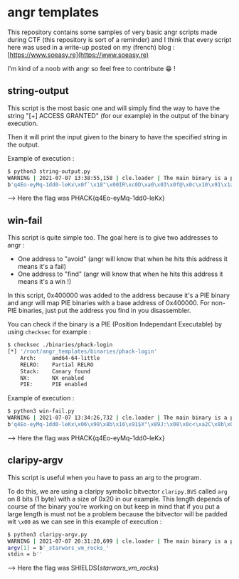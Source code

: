 # angr templates

This repository contains some samples of very basic angr scripts made during CTF (this repository is sort of a reminder) and I think that every script here was used in a write-up posted on my (french) blog : [https://www.soeasy.re](https://www.soeasy.re)

I'm kind of a noob with angr so feel free to contribute :grin: !

## string-output

This script is the most basic one and will simply find the way to have the string "[+] ACCESS GRANTED" (for our example) in the output of the binary execution.

Then it will print the input given to the binary to have the specified string in the output.

Example of execution :
```bash
$ python3 string-output.py
WARNING | 2021-07-07 13:38:55,158 | cle.loader | The main binary is a position-independent executable. It is being loaded with a base address of 0x400000.
b'q4Eo-eyMq-1dd0-leKx\x0f`\x18"\x00IR\xc0D\xa0\x03\x0f@\x0c\x10\x91\x1a%$\x10\x86\x10h\x00\x08(\x88\x04\xa0\x08\xbc\x80$"\xc2\x90@B\x18$&'
```
--> Here the flag was PHACK{q4Eo-eyMq-1dd0-leKx}

## win-fail

This script is quite simple too. The goal here is to give two addresses to angr : 
- One address to "avoid" (angr will know that when he hits this address it means it's a fail)
- One address to "find" (angr will know that when he hits this address it means it's a win !)

In this script, 0x400000 was added to the address because it's a PIE binary and angr will map PIE binaries with a base address of 0x400000. For non-PIE binaries, just put the address you find in you disassembler.

You can check if the binary is a PIE (Position Independant Executable) by using `checksec` for example :

```bash
$ checksec ./binaries/phack-login
[*] '/root/angr_templates/binaries/phack-login'
    Arch:     amd64-64-little
    RELRO:    Partial RELRO
    Stack:    Canary found
    NX:       NX enabled
    PIE:      PIE enabled
```

Example of execution : 
```bash
$ python3 win-fail.py 
WARNING | 2021-07-07 13:34:26,732 | cle.loader | The main binary is a position-independent executable. It is being loaded with a base address of 0x400000.
b'q4Eo-eyMq-1dd0-leKx\x06\x98\x8b\x16\x91$X"\x89J:\x08\x0c<\xa2C\x8b\x0f\xa0\x01\x10\x99\xa56\xcaa`H0(\x80F\x19\x0c\x08#\x05\x9a\x0c\x94`'
```
--> Here the flag was PHACK{q4Eo-eyMq-1dd0-leKx}

## claripy-argv

This script is useful when you have to pass an arg to the program.

To do this, we are using a claripy symbolic bitvector `claripy.BVS` called `arg` on 8 bits (1 byte) with a size of 0x20 in our example.
This length depends of course of the binary you're working on but keep in mind that if you put a large length is must not be a problem because the bitvector will be padded wit `\x00` as we can see in this example of execution :

```bash
$ python3 claripy-argv.py 
WARNING | 2021-07-07 20:31:20,699 | cle.loader | The main binary is a position-independent executable. It is being loaded with a base address of 0x400000.
argv[1] = b'_starwars_vm_rocks_'
stdin = b''
```
--> Here the flag was SHIELDS{_starwars_vm_rocks_}
